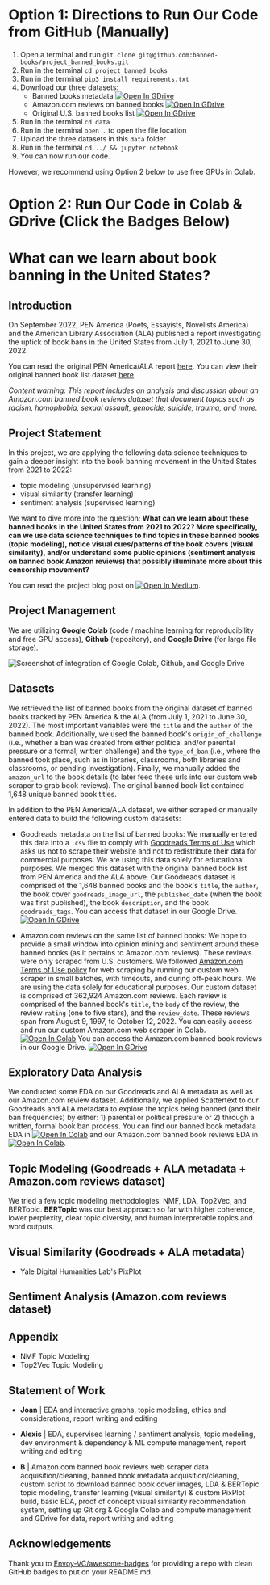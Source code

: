 # Option 1: Directions to Run Our Code from GitHub (Manually)

1. Open a terminal and run `git clone git@github.com:banned-books/project_banned_books.git`
2. Run in the terminal `cd project_banned_books`
3. Run in the terminal `pip3 install requirements.txt`
4. Download our three datasets: 
   - Banned books metadata [![Open In GDrive](https://img.shields.io/badge/Google-4285F4?logo=google&logoColor=fff&style=for-the-badge
)](https://drive.google.com/file/d/1AgDZCOacTbmMABem8ak9Tz_vkK4zk_Iu/view?usp=share_link)
   - Amazon.com reviews on banned books [![Open In GDrive](https://img.shields.io/badge/Google-4285F4?logo=google&logoColor=fff&style=for-the-badge
)](https://drive.google.com/file/d/1G6Up-3I5bBLIdBODLk3m72kjl_afASni/view?usp=share_link)
   - Original U.S. banned books list [![Open In GDrive](https://img.shields.io/badge/Google-4285F4?logo=google&logoColor=fff&style=for-the-badge
)](https://drive.google.com/file/d/1KPs4HP9GyRdAg7nQVV-CemhCcYiWgmMn/view?usp=share_link)
5. Run in the terminal `cd data`
6. Run in the terminal `open .` to open the file location
7. Upload the three datasets in this `data` folder
8. Run in the terminal `cd ../ && jupyter notebook`
9. You can now run our code.

However, we recommend using Option 2 below to use free GPUs in Colab.

# Option 2: Run Our Code in Colab & GDrive (Click the Badges Below)


# What can we learn about book banning in the United States?

## Introduction

On September 2022, PEN America (Poets, Essayists, Novelists America) and the American Library Association (ALA) published a report investigating the uptick of book bans in the United States from July 1, 2021 to June 30, 2022.

You can read the original PEN America/ALA report [here](https://pen.org/report/banned-usa-growing-movement-to-censor-books-in-schools/).
You can view their original banned book list dataset [here](https://docs.google.com/spreadsheets/d/1hTs_PB7KuTMBtNMESFEGuK-0abzhNxVv4tgpI5-iKe8/edit#gid=660619424).


*Content warning: This report includes an analysis and discussion about an Amazon.com banned book reviews dataset that document topics such as racism, homophobia, sexual assault, genocide, suicide, trauma, and more.*


## Project Statement

In this project, we are applying the following data science techniques to gain a deeper insight into the book banning movement in the United States from 2021 to 2022:

- topic modeling (unsupervised learning)
- visual similarity (transfer learning)
- sentiment analysis (supervised learning)

We want to dive more into the question: **What can we learn about these banned books in the United States from 2021 to 2022? More specifically, can we use data science techniques to find topics in these banned books (topic modeling), notice visual cues/patterns of the book covers (visual similarity), and/or understand some public opinions (sentiment analysis on banned book Amazon reviews) that possibly illuminate more about this censorship movement?**

You can read the project blog post on [![Open In Medium](https://img.shields.io/badge/Medium-12100E?style=for-the-badge&logo=medium&logoColor=white)](TODO).

## Project Management

We are utilizing **Google Colab** (code / machine learning for reproducibility and free GPU access), **Github** (repository), and **Google Drive** (for large file storage).

![Screenshot of integration of Google Colab, Github, and Google Drive](https://drive.google.com/uc?id=1FtOW4QDqXzs0HWF2__9bBFdLCQibfHhE)

## Datasets

We retrieved the list of banned books from the original dataset of banned books tracked by PEN America & the ALA (from July 1, 2021 to June 30, 2022). The most important variables were the `title` and the `author` of the banned book. Additionally, we used the banned book's `origin_of_challenge` (i.e., whether a ban was created from either political and/or parental pressure or a formal, written challenge) and the `type_of_ban` (i.e., where the banned took place, such as in libraries, classrooms, both libraries and classrooms, or pending investigation). Finally, we manually added the `amazon_url` to the book details (to later feed these urls into our custom web scraper to grab book reviews). The original banned book list contained 1,648 unique banned book titles.

In addition to the PEN America/ALA dataset, we either scraped or manually entered data to build the following custom datasets:

- Goodreads metadata on the list of banned books: We manually entered this data into a `.csv` file to comply with [Goodreads Terms of Use](https://www.goodreads.com/about/terms) which asks us not to scrape their website and not to redistribute their data for commercial purposes. We are using this data solely for educational purposes. We merged this dataset with the original banned book list from PEN America and the ALA above. Our Goodreads dataset is comprised of the 1,648 banned books and the book's `title`, the `author`, the book cover `goodreads_image_url`, the `published_date` (when the book was first published), the book `description`, and the book `goodreads_tags`. You can access that dataset in our Google Drive. [![Open In GDrive](https://img.shields.io/badge/Google-4285F4?logo=google&logoColor=fff&style=for-the-badge
)](https://drive.google.com/file/d/1AgDZCOacTbmMABem8ak9Tz_vkK4zk_Iu/view?usp=share_link)

- Amazon.com reviews on the same list of banned books: We hope to provide a small window into opinion mining and sentiment around these banned books (as it pertains to Amazon.com reviews). These reviews were only scraped from U.S. customers. We followed [Amazon.com Terms of Use policy](https://www.amazon.com/gp/help/customer/display.html?nodeId=202140280) for web scraping by running our custom web scraper in small batches, with timeouts, and during off-peak hours. We are using the data solely for educational purposes. Our custom dataset is comprised of 362,924 Amazon.com reviews. Each review is comprised of the banned book's `title`, the `body` of the review, the review `rating` (one to five stars), and the `review_date`. These reviews span from August 9, 1997, to October 12, 2022. You can easily access and run our custom Amazon.com web scraper in Colab. [![Open In Colab](https://colab.research.google.com/assets/colab-badge.svg)](https://colab.research.google.com/drive/1KlB4ADUxzuiSYdjytVU1e-T6hZOL1jlk?usp=share_link) You can access the Amazon.com banned book reviews in our Google Drive. [![Open In GDrive](https://img.shields.io/badge/Google-4285F4?logo=google&logoColor=fff&style=for-the-badge
)](https://drive.google.com/file/d/1G6Up-3I5bBLIdBODLk3m72kjl_afASni/view?usp=share_link)

## Exploratory Data Analysis

We conducted some EDA on our Goodreads and ALA metadata as well as our Amazon.com review dataset. Additionally, we applied Scattertext to our Goodreads and ALA metadata to explore the topics being banned (and their ban frequencies) by either: 1) parental or political pressure or 2) through a written, formal book ban process. You can find our banned book metadata EDA in [![Open In Colab](https://colab.research.google.com/assets/colab-badge.svg)](https://colab.research.google.com/drive/1onxnUEdiLnnVY7O-mES5nWdUV6PSvgaP?usp=share_link) and our Amazon.com banned book reviews EDA in [![Open In Colab](https://colab.research.google.com/assets/colab-badge.svg)](https://colab.research.google.com/drive/11VtVOWohDFFgzN0UArClYDTYD_er0mug?usp=share_link).

## Topic Modeling (Goodreads + ALA metadata + Amazon.com reviews dataset)

We tried a few topic modeling methodologies: NMF, LDA, Top2Vec, and BERTopic. **BERTopic** was our best approach so far with higher coherence, lower perplexity, clear topic diversity, and human interpretable topics and word outputs.

## Visual Similarity (Goodreads + ALA metadata)

- Yale Digital Humanities Lab's PixPlot

## Sentiment Analysis (Amazon.com reviews dataset)

## Appendix

- NMF Topic Modeling
- Top2Vec Topic Modeling

## Statement of Work

- **Joan** | EDA and interactive graphs, topic modeling, ethics and considerations, report writing and editing

- **Alexis** | EDA, supervised learning / sentiment analysis, topic modeling, dev environment & dependency & ML compute management, report writing and editing

- **B** | Amazon.com banned book reviews web scraper data acquisition/cleaning, banned book metadata acquisition/cleaning, custom script to download banned book cover images, LDA & BERTopic topic modeling, transfer learning (visual similarity) & custom PixPlot build, basic EDA, proof of concept visual similarity recommendation system, setting up Git org & Google Colab and compute management and GDrive for data, report writing and editing

## Acknowledgements

Thank you to [Envoy-VC/awesome-badges](https://github.com/Envoy-VC/awesome-badges) for providing a repo with clean GitHub badges to put on your README.md.
